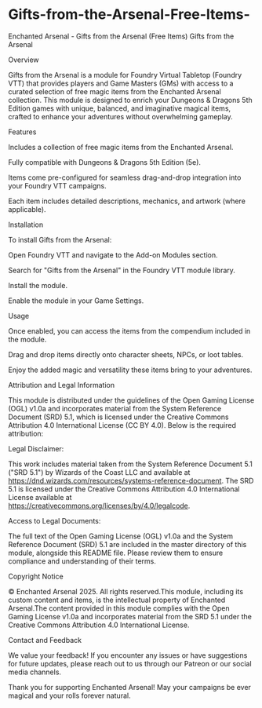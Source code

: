 # Gifts-from-the-Arsenal-Free-Items-
Enchanted Arsenal - Gifts from the Arsenal (Free Items)
Gifts from the Arsenal

Overview

Gifts from the Arsenal is a module for Foundry Virtual Tabletop (Foundry VTT) that provides players and Game Masters (GMs) with access to a curated selection of free magic items from the Enchanted Arsenal collection. This module is designed to enrich your Dungeons & Dragons 5th Edition games with unique, balanced, and imaginative magical items, crafted to enhance your adventures without overwhelming gameplay.

Features

Includes a collection of free magic items from the Enchanted Arsenal.

Fully compatible with Dungeons & Dragons 5th Edition (5e).

Items come pre-configured for seamless drag-and-drop integration into your Foundry VTT campaigns.

Each item includes detailed descriptions, mechanics, and artwork (where applicable).

Installation

To install Gifts from the Arsenal:

Open Foundry VTT and navigate to the Add-on Modules section.

Search for "Gifts from the Arsenal" in the Foundry VTT module library.

Install the module.

Enable the module in your Game Settings.

Usage

Once enabled, you can access the items from the compendium included in the module.

Drag and drop items directly onto character sheets, NPCs, or loot tables.

Enjoy the added magic and versatility these items bring to your adventures.

Attribution and Legal Information

This module is distributed under the guidelines of the Open Gaming License (OGL) v1.0a and incorporates material from the System Reference Document (SRD) 5.1, which is licensed under the Creative Commons Attribution 4.0 International License (CC BY 4.0). Below is the required attribution:

Legal Disclaimer:

This work includes material taken from the System Reference Document 5.1 ("SRD 5.1") by Wizards of the Coast LLC and available at https://dnd.wizards.com/resources/systems-reference-document. The SRD 5.1 is licensed under the Creative Commons Attribution 4.0 International License available at https://creativecommons.org/licenses/by/4.0/legalcode.

Access to Legal Documents:

The full text of the Open Gaming License (OGL) v1.0a and the System Reference Document (SRD) 5.1 are included in the master directory of this module, alongside this README file. Please review them to ensure compliance and understanding of their terms.

Copyright Notice

© Enchanted Arsenal 2025. All rights reserved.This module, including its custom content and items, is the intellectual property of Enchanted Arsenal.The content provided in this module complies with the Open Gaming License v1.0a and incorporates material from the SRD 5.1 under the Creative Commons Attribution 4.0 International License.

Contact and Feedback

We value your feedback! If you encounter any issues or have suggestions for future updates, please reach out to us through our Patreon or our social media channels.

Thank you for supporting Enchanted Arsenal! May your campaigns be ever magical and your rolls forever natural.
